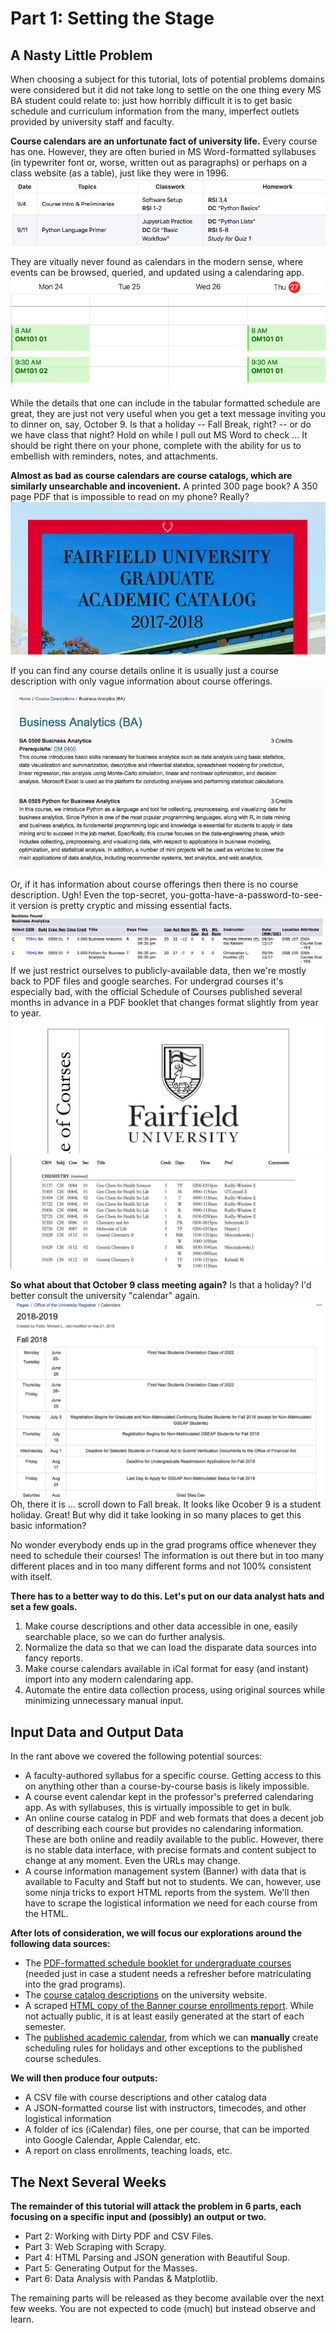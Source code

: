 # Part 1: Setting the Stage 

## A Nasty Little Problem

When choosing a subject for this tutorial, lots of potential problems domains were considered but it did not take long to settle on the one thing every MS BA student could relate to: just how horribly difficult it is to get basic schedule and curriculum information from the many, imperfect outlets provided by university staff and faculty. 

__Course calendars are an unfortunate fact of university life.__ Every course has one. However, they are often buried in MS Word-formatted syllabuses (in typewriter font or, worse, written out as paragraphs) or perhaps on a class website (as a table), just like they were in 1996. 
![Calendar Table](img/CalendarTable.png)  

   They are vitually never found as calendars in the modern sense, where events can be browsed, queried, and updated using a calendaring app.   
![Calendar Events](img/CalendarEvents.png)  
   
   While the details that one can include in the tabular formatted schedule are great, they are just not very useful when you get a text message inviting you to dinner on, say, October 9. Is that a holiday -- Fall Break, right? -- or do we have class that night? Hold on while I pull out MS Word to check ... It should be right there on your phone, complete with the ability for us to embellish with reminders, notes, and attachments.    
   
   __Almost as bad as course calendars are course catalogs, which are similarly unsearchable and incovenient.__ A printed 300 page book? A 350 page PDF that is impossible to read on my phone? Really?  
![PDF Course Catalog](img/GradCatalogPDF.png)

   If you can find any course details online it is usually just a course description with only vague information about course offerings.  
![Web Course Descriptions](img/GradCourseDescriptions.png)   
   
   Or, if it has information about course offerings then there is no course description. Ugh! Even the top-secret, you-gotta-have-a-password-to-see-it version is pretty cryptic and missing essential facts.
![BannerCourseLookup](img/BannerCourseLookup.png)   
If we just restrict ourselves to publicly-available data, then we're mostly back to PDF files and google searches. For undergrad courses it's especially bad, with the official Schedule of Courses published several months in advance in a PDF booklet that changes format slightly from year to year. 
![Booklet Cover](img/BookletCover.png)
![Booklet Inside Table](img/BookletTable.png)

   __So what about that October 9 class meeting again?__ Is that a holiday? I'd better consult the university "calendar" again. 
![AcademicCalendar](img/AcademicCalendar.png)
Oh, there it is ... scroll down to Fall break. It looks like Ocober 9 is a student holiday. Great! But why did it take looking in so many places to get this basic information? 

   No wonder everybody ends up in the grad programs office whenever they need to schedule their courses! The information is out there but in too many different places and in too many different forms and not 100% consistent with itself.  
   
   __There has to a better way to do this. Let's put on our data analyst hats and set a few goals.__
   1.  Make course descriptions and other data accessible in one, easily searchable place, so we can do further analysis.
   2. Normalize the data so that we can load the disparate data sources into fancy reports.
   3. Make course calendars available in iCal format for easy (and instant) import into any modern calendaring app. 
   4. Automate the entire data collection process, using original sources while minimizing unnecessary manual input. 
   
## Input Data and Output Data  
In the rant above we covered the following potential sources:
- A faculty-authored syllabus for a specific course. Getting access to this on anything other than a course-by-course basis is likely impossible.
- A course event calendar kept in the professor's preferred calendaring app. As with syllabuses, this is virtually impossible to get in bulk.
- An online course catalog in PDF and web formats that does a decent job of describing each course but provides no calendaring information. These are both online and readily available to the public. However, there is no stable data interface, with precise formats and content subject to change at any moment. Even the URLs may change.  
- A course information management system (Banner) with data that is available to Faculty and Staff but not to students. We can, however, use some ninja tricks to export HTML reports from the system. We'll then have to scrape the logistical information we need for each course from the HTML. 

__After lots of consideration, we will focus our explorations around the following data sources:__
 - The [PDF-formatted schedule booklet for undergraduate courses](201801CourseBooklet.pdf) (needed just in case a student needs a refresher before matriculating into the grad programs).
 - The [course catalog descriptions](http://catalog.fairfield.edu/courses/) on the university website.
 - A scraped [HTML copy of the Banner course enrollments report](Spring2018ClassSchedules.html). While not actually public, it is at least easily generated at the start of each semester. 
 - The [published academic calendar](AcademicCalendar2017_18.pdf), from which we can **manually** create scheduling rules for holidays and other exceptions to the published course schedules.

__We will then produce four outputs:__
- A CSV file with course descriptions and other catalog data
- A JSON-formatted course list with instructors, timecodes, and other logistical information
- A folder of ics (iCalendar) files, one per course, that can be imported into Google Calendar, Apple Calendar, etc. 
- A report on class enrollments, teaching loads, etc. 
    
## The Next Several Weeks
__The remainder of this tutorial will attack the problem in 6 parts, each focusing on a specific input and (possibly) an output or two.__
- Part 2: Working with Dirty PDF and CSV Files.
- Part 3: Web Scraping with Scrapy.
- Part 4: HTML Parsing and JSON generation with Beautiful Soup.
- Part 5: Generating Output for the Masses. 
- Part 6: Data Analysis with Pandas & Matplotlib.

The remaining parts will be released as they become available over the next few weeks. You are not expected to code (much) but instead observe and learn. 

